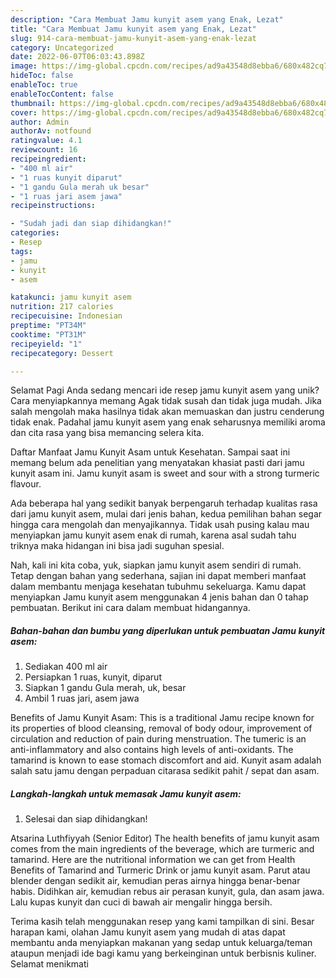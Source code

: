 ```yaml
---
description: "Cara Membuat Jamu kunyit asem yang Enak, Lezat"
title: "Cara Membuat Jamu kunyit asem yang Enak, Lezat"
slug: 914-cara-membuat-jamu-kunyit-asem-yang-enak-lezat
category: Uncategorized
date: 2022-06-07T06:03:43.898Z
image: https://img-global.cpcdn.com/recipes/ad9a43548d8ebba6/680x482cq70/jamu-kunyit-asem-foto-resep-utama.jpg
hideToc: false
enableToc: true
enableTocContent: false
thumbnail: https://img-global.cpcdn.com/recipes/ad9a43548d8ebba6/680x482cq70/jamu-kunyit-asem-foto-resep-utama.jpg
cover: https://img-global.cpcdn.com/recipes/ad9a43548d8ebba6/680x482cq70/jamu-kunyit-asem-foto-resep-utama.jpg
author: Admin
authorAv: notfound
ratingvalue: 4.1
reviewcount: 16
recipeingredient:
- "400 ml air"
- "1 ruas kunyit diparut"
- "1 gandu Gula merah uk besar"
- "1 ruas jari asem jawa"
recipeinstructions:

- "Sudah jadi dan siap dihidangkan!"
categories:
- Resep
tags:
- jamu
- kunyit
- asem

katakunci: jamu kunyit asem 
nutrition: 217 calories
recipecuisine: Indonesian
preptime: "PT34M"
cooktime: "PT31M"
recipeyield: "1"
recipecategory: Dessert

---
```



Selamat Pagi Anda sedang mencari ide resep jamu kunyit asem yang unik? Cara menyiapkannya memang Agak tidak susah dan tidak juga mudah. Jika salah mengolah maka hasilnya tidak akan memuaskan dan justru cenderung tidak enak. Padahal jamu kunyit asem yang enak seharusnya memiliki aroma dan cita rasa yang bisa memancing selera kita.


Daftar Manfaat Jamu Kunyit Asam untuk Kesehatan. Sampai saat ini memang belum ada penelitian yang menyatakan khasiat pasti dari jamu kunyit asam ini. Jamu kunyit asam is sweet and sour with a strong turmeric flavour.

Ada beberapa hal yang sedikit banyak berpengaruh terhadap kualitas rasa dari jamu kunyit asem, mulai dari jenis bahan, kedua pemilihan bahan segar hingga cara mengolah dan menyajikannya. Tidak usah pusing kalau mau menyiapkan jamu kunyit asem enak di rumah, karena asal sudah tahu triknya maka hidangan ini bisa jadi suguhan spesial.


Nah, kali ini kita coba, yuk, siapkan jamu kunyit asem sendiri di rumah. Tetap dengan bahan yang sederhana, sajian ini dapat memberi manfaat dalam membantu menjaga kesehatan tubuhmu sekeluarga. Kamu dapat menyiapkan Jamu kunyit asem menggunakan 4 jenis bahan dan 0 tahap pembuatan. Berikut ini cara dalam membuat hidangannya.

<!--inarticleads1-->

##### Bahan-bahan dan bumbu yang diperlukan untuk pembuatan Jamu kunyit asem:

1. Sediakan 400 ml air
1. Persiapkan 1 ruas, kunyit, diparut
1. Siapkan 1 gandu Gula merah, uk, besar
1. Ambil 1 ruas jari, asem jawa


Benefits of Jamu Kunyit Asam: This is a traditional Jamu recipe known for its properties of blood cleansing, removal of body odour, improvement of circulation and reduction of pain during menstruation. The tumeric is an anti-inflammatory and also contains high levels of anti-oxidants. The tamarind is known to ease stomach discomfort and aid. Kunyit asam adalah salah satu jamu dengan perpaduan citarasa sedikit pahit / sepat dan asam. 

<!--inarticleads2-->

##### Langkah-langkah untuk memasak Jamu kunyit asem:


1. Selesai dan siap dihidangkan!

Atsarina Luthfiyyah (Senior Editor) The health benefits of jamu kunyit asam comes from the main ingredients of the beverage, which are turmeric and tamarind. Here are the nutritional information we can get from Health Benefits of Tamarind and Turmeric Drink or jamu kunyit asam. Parut atau blender dengan sedikit air, kemudian peras airnya hingga benar-benar habis. Didihkan air, kemudian rebus air perasan kunyit, gula, dan asam jawa. Lalu kupas kunyit dan cuci di bawah air mengalir hingga bersih. 

Terima kasih telah menggunakan resep yang kami tampilkan di sini. Besar harapan kami, olahan Jamu kunyit asem yang mudah di atas dapat membantu anda menyiapkan makanan yang sedap untuk keluarga/teman ataupun menjadi ide bagi kamu yang berkeinginan untuk berbisnis kuliner. Selamat menikmati

